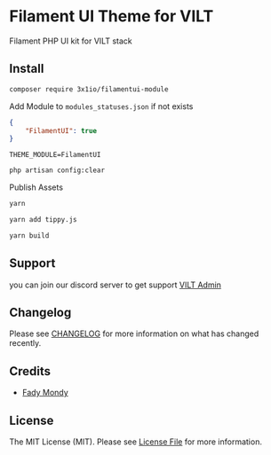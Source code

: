 # Filament UI Theme for VILT

Filament PHP UI kit for VILT stack

## Install

```bash
composer require 3x1io/filamentui-module
```
Add Module to `modules_statuses.json` if not exists

```json
{
    "FilamentUI": true
}
```

```dotenv
THEME_MODULE=FilamentUI
```

```bash
php artisan config:clear
```

Publish Assets

```bash
yarn
```

```bash
yarn add tippy.js
```

```bash
yarn build
```

## Support

you can join our discord server to get support [VILT Admin](https://discord.gg/HUNYbgKDdx)

## Changelog

Please see [CHANGELOG](CHANGELOG.md) for more information on what has changed recently.

## Credits

- [Fady Mondy](https://github.com/3x1io)

## License

The MIT License (MIT). Please see [License File](LICENSE.md) for more information.

